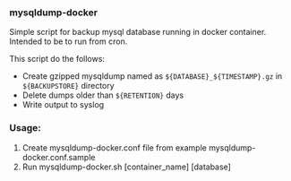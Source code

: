 ### mysqldump-docker

Simple script for backup mysql database running in docker container.  
Intended to be to run from cron.

This script do the follows:

- Create gzipped mysqldump named as `${DATABASE}_${TIMESTAMP}.gz` in `${BACKUPSTORE}` directory
- Delete dumps older than `${RETENTION}` days
- Write output to syslog

### Usage:

1. Create mysqldump-docker.conf file from example mysqldump-docker.conf.sample
2. Run mysqldump-docker.sh [container_name] [database]
